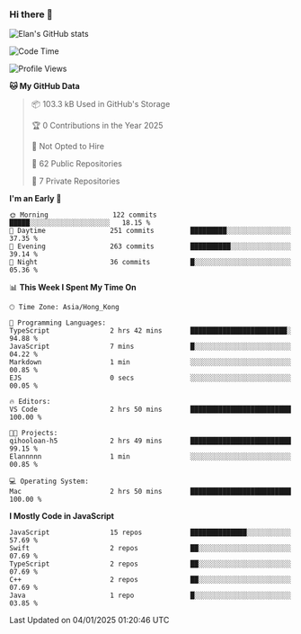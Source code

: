 ### Hi there 👋

![Elan's GitHub stats](https://github-readme-stats.vercel.app/api?username=elaninhust&rank_icon=github)

<!--START_SECTION:waka-->
![Code Time](http://img.shields.io/badge/Code%20Time-551%20hrs%202%20mins-blue)

![Profile Views](http://img.shields.io/badge/Profile%20Views-0-blue)

**🐱 My GitHub Data** 

> 📦 103.3 kB Used in GitHub's Storage 
 > 
> 🏆 0 Contributions in the Year 2025
 > 
> 🚫 Not Opted to Hire
 > 
> 📜 62 Public Repositories 
 > 
> 🔑 7 Private Repositories 
 > 
**I'm an Early 🐤** 

```text
🌞 Morning                122 commits         █████░░░░░░░░░░░░░░░░░░░░   18.15 % 
🌆 Daytime                251 commits         █████████░░░░░░░░░░░░░░░░   37.35 % 
🌃 Evening                263 commits         ██████████░░░░░░░░░░░░░░░   39.14 % 
🌙 Night                  36 commits          █░░░░░░░░░░░░░░░░░░░░░░░░   05.36 % 
```


📊 **This Week I Spent My Time On** 

```text
🕑︎ Time Zone: Asia/Hong_Kong

💬 Programming Languages: 
TypeScript               2 hrs 42 mins       ████████████████████████░   94.88 % 
JavaScript               7 mins              █░░░░░░░░░░░░░░░░░░░░░░░░   04.22 % 
Markdown                 1 min               ░░░░░░░░░░░░░░░░░░░░░░░░░   00.85 % 
EJS                      0 secs              ░░░░░░░░░░░░░░░░░░░░░░░░░   00.05 % 

🔥 Editors: 
VS Code                  2 hrs 50 mins       █████████████████████████   100.00 % 

🐱‍💻 Projects: 
qihooloan-h5             2 hrs 49 mins       █████████████████████████   99.15 % 
Elannnnn                 1 min               ░░░░░░░░░░░░░░░░░░░░░░░░░   00.85 % 

💻 Operating System: 
Mac                      2 hrs 50 mins       █████████████████████████   100.00 % 
```

**I Mostly Code in JavaScript** 

```text
JavaScript               15 repos            ██████████████░░░░░░░░░░░   57.69 % 
Swift                    2 repos             ██░░░░░░░░░░░░░░░░░░░░░░░   07.69 % 
TypeScript               2 repos             ██░░░░░░░░░░░░░░░░░░░░░░░   07.69 % 
C++                      2 repos             ██░░░░░░░░░░░░░░░░░░░░░░░   07.69 % 
Java                     1 repo              █░░░░░░░░░░░░░░░░░░░░░░░░   03.85 % 
```




 Last Updated on 04/01/2025 01:20:46 UTC
<!--END_SECTION:waka-->
